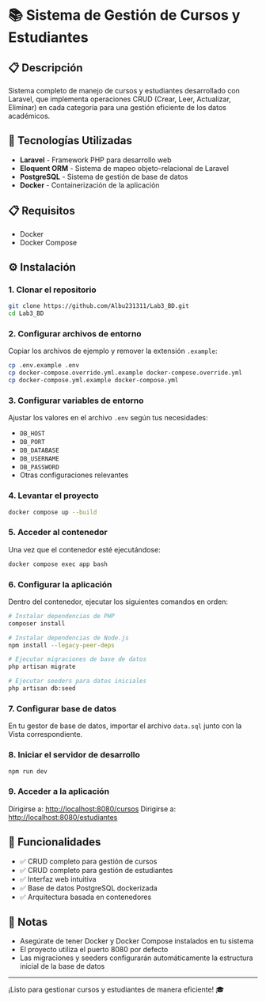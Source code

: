 # 📚 Sistema de Gestión de Cursos y Estudiantes

## 📋 Descripción

Sistema completo de manejo de cursos y estudiantes desarrollado con Laravel, que implementa operaciones CRUD (Crear, Leer, Actualizar, Eliminar) en cada categoría para una gestión eficiente de los datos académicos.

## 🚀 Tecnologías Utilizadas

- **Laravel** - Framework PHP para desarrollo web
- **Eloquent ORM** - Sistema de mapeo objeto-relacional de Laravel
- **PostgreSQL** - Sistema de gestión de base de datos
- **Docker** - Containerización de la aplicación

## 📋 Requisitos

- Docker
- Docker Compose

## ⚙️ Instalación

### 1. Clonar el repositorio

```bash
git clone https://github.com/Albu231311/Lab3_BD.git
cd Lab3_BD
```

### 2. Configurar archivos de entorno

Copiar los archivos de ejemplo y remover la extensión `.example`:

```bash
cp .env.example .env
cp docker-compose.override.yml.example docker-compose.override.yml
cp docker-compose.yml.example docker-compose.yml
```

### 3. Configurar variables de entorno

Ajustar los valores en el archivo `.env` según tus necesidades:
- `DB_HOST`
- `DB_PORT`
- `DB_DATABASE`
- `DB_USERNAME`
- `DB_PASSWORD`
- Otras configuraciones relevantes

### 4. Levantar el proyecto

```bash
docker compose up --build
```

### 5. Acceder al contenedor

Una vez que el contenedor esté ejecutándose:

```bash
docker compose exec app bash
```

### 6. Configurar la aplicación

Dentro del contenedor, ejecutar los siguientes comandos en orden:

```bash
# Instalar dependencias de PHP
composer install

# Instalar dependencias de Node.js
npm install --legacy-peer-deps

# Ejecutar migraciones de base de datos
php artisan migrate

# Ejecutar seeders para datos iniciales
php artisan db:seed
```

### 7. Configurar base de datos

En tu gestor de base de datos, importar el archivo `data.sql` junto con la Vista correspondiente.

### 8. Iniciar el servidor de desarrollo

```bash
npm run dev
```

### 9. Acceder a la aplicación

Dirigirse a: [http://localhost:8080/cursos](http://localhost:8080/cursos)
Dirigirse a: [http://localhost:8080/estudiantes](http://localhost:8080/estudiantes)

## 🎯 Funcionalidades

- ✅ CRUD completo para gestión de cursos
- ✅ CRUD completo para gestión de estudiantes
- ✅ Interfaz web intuitiva
- ✅ Base de datos PostgreSQL dockerizada
- ✅ Arquitectura basada en contenedores

## 📝 Notas

- Asegúrate de tener Docker y Docker Compose instalados en tu sistema
- El proyecto utiliza el puerto 8080 por defecto
- Las migraciones y seeders configurarán automáticamente la estructura inicial de la base de datos

---

¡Listo para gestionar cursos y estudiantes de manera eficiente! 🎓
